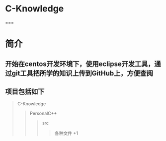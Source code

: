 # C-Knowledge
===

简介
===

开始在centos开发环境下，使用eclipse开发工具，通过git工具把所学的知识上传到GitHub上，方便查阅
--------

## 项目包括如下

>C-Knowledge
>>PersonalC++
>>>src
>>>>各种文件
+1
